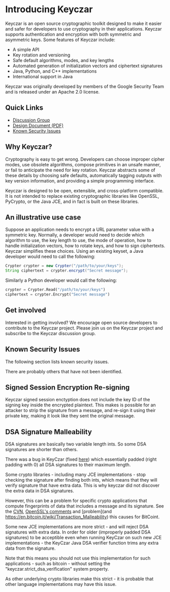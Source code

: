 Introducing Keyczar
===================

Keyczar is an open source cryptographic toolkit designed to make it
easier and safer for developers to use cryptography in their
applications. Keyczar supports authentication and encryption with both
symmetric and asymmetric keys. Some features of Keyczar include:

- A simple API
- Key rotation and versioning
- Safe default algorithms, modes, and key lengths
- Automated generation of initialization vectors and ciphertext signatures
- Java, Python, and C++ implementations
- International support in Java

Keyczar was originally developed by members of the Google Security
Team and is released under an Apache 2.0 license.

Quick Links
-----------

- [Discussion Group](http://groups.google.com/group/keyczar-discuss)
- [Design Document (PDF)](http://keyczar.googlecode.com/files/keyczar05b.pdf)
- [Known Security Issues](#known-security-issues)

Why Keyczar?
------------

Cryptography is easy to get wrong. Developers can choose improper
cipher modes, use obsolete algorithms, compose primitives in an unsafe
manner, or fail to anticipate the need for key rotation. Keyczar
abstracts some of these details by choosing safe defaults,
automatically tagging outputs with key version information, and
providing a simple programming interface.

Keyczar is designed to be open, extensible, and cross-platform
compatible. It is not intended to replace existing cryptographic
libraries like OpenSSL, PyCrypto, or the Java JCE, and in fact is
built on these libraries.

An illustrative use case
------------------------

Suppose an application needs to encrypt a URL parameter value with a
symmetric key. Normally, a developer would need to decide which
algorithm to use, the key length to use, the mode of operation, how to
handle initialization vectors, how to rotate keys, and how to sign
ciphertexts. Keyczar simplifies these choices. Using an existing
keyset, a Java developer would need to call the following:

```java
Crypter crypter = new Crypter("/path/to/your/keys");
String ciphertext = crypter.encrypt("Secret message");
```

Similarly a Python developer would call the following:

```python
crypter = Crypter.Read("/path/to/your/keys")
ciphertext = crypter.Encrypt("Secret message")
```

Get involved
------------

Interested in getting involved? We encourage open source developers to
contribute to the Keyczar project. Please join us on the Keyczar
project and subscribe to the Keyczar discussion group.


Known Security Issues
---------------------
The following section lists known security issues.

There are probably others that have not been identified.


Signed Session Encryption Re-signing
-----------------------------
Keyczar signed session enctyption does not include the key ID of the signing key inside
the encrypted plaintext. This makes is possible for an attacker to strip the signature
from a message, and re-sign it using their private key, making it look like they sent
the original message.


DSA Signature Malleability
--------------------------
DSA signatures are basically two variable length ints. So some DSA signatures are shorter
than others.

There was a bug in KeyCzar (fixed
[here](https://github.com/google/keyczar/commit/fb019ba4c5ed7002b93e632e85c5bb95af860711))
which essentially padded (right padding with 0) all DSA signatures to their maximum length.

Some crypto libraries - including many JCE implementations - stop checking the signature
after finding both ints, which means that they will verify signature that have extra
data. This is why keyczar did not discover the extra data in DSA signatures.

However, this can be a problem for specific crypto applications that compute fingerprints
of data that includes a message and its signature. See the
[CVN](https://cve.mitre.org/cgi-bin/cvename.cgi?name=CVE-2014-8275),
[OpenSSL's comments](https://www.openssl.org/news/vulnerabilities.html#2014-8275)
and [problem](and https://en.bitcoin.it/wiki/Transaction_Malleability)
this causes for BitCoint.

Some new JCE implementations are more strict - and will reject DSA signatures with extra
data. In order for older (improperly padded DSA signatures) to be acceptible even when
running KeyCzar on such new JCE implementations - the KeyCzar Java DSA verifier function
trims any extra data from the signature.

Note that this means you should not use this implementation for such applications - such as
bitcoin - without setting the "keyczar.strict\_dsa\_verification" system property.

As other underlying crypto libraries make this strict - it is probable that other language
implementations may have this issue.

